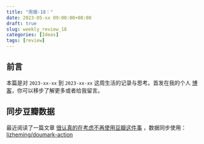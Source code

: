 ```yaml
---
title: "周报-18｜"
date: 2023-05-xx 09:00:00+08:00
draft: true
slug: weekly_review_18
categories: [Ideas]
tags: [review]
---
```


## 前言

本篇是对 `2023-xx-xx` 到 `2023-xx-xx` 这周生活的记录与思考。首发在我的个人 [博客](https://blog.chensoul.com/)，你可以移步了解更多或者给我留言。



## 同步豆瓣数据

最近阅读了一篇文章 [很认真的在考虑不再使用豆瓣这件事](https://conge.livingwithfcs.org/2023/05/05/leaving-douban/) ，数据同步使用：[ lizheming/doumark-action](https://github.com/lizheming/doumark-action)
